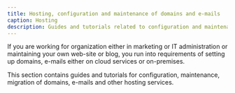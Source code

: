 ```yaml
---
title: Hosting, configuration and maintenance of domains and e-mails
caption: Hosting
description: Guides and tutorials related to configuration and maintenance for hosting of web-sites and e-mails with various service providers
---
```

If you are working for organization either in marketing or IT administration or maintaining your own web-site or blog, you run into requirements of setting up domains, e-mails either on cloud services or on-premises.

This section contains guides and tutorials for configuration, maintenance, migration of domains, e-mails and other hosting services.
